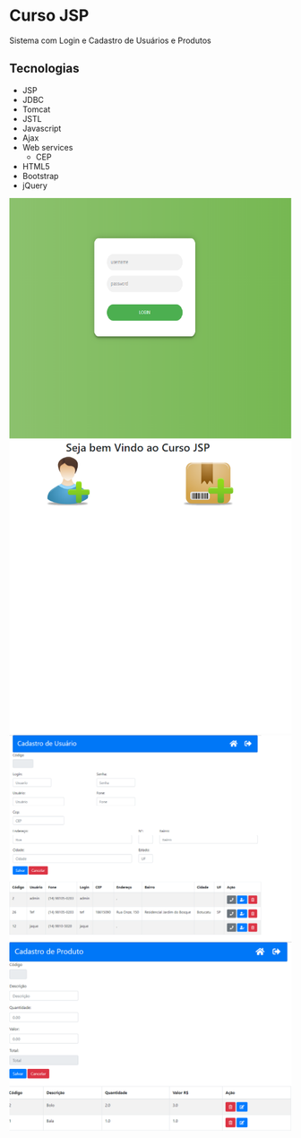 # Curso JSP 

Sistema com Login e Cadastro de Usuários e Produtos

## Tecnologias

- JSP
- JDBC
- Tomcat
- JSTL
- Javascript
- Ajax
- Web services 
	- CEP
- HTML5	
- Bootstrap
- jQuery

![Login](https://github.com/thomaserick/java_studies/blob/master/curso-Jdev/img/login.png)
![Home](https://github.com/thomaserick/java_studies/blob/master/curso-Jdev/img/home.png)
![Usuario](https://github.com/thomaserick/java_studies/blob/master/curso-Jdev/img/cad_usuario.png)
![Produto](https://github.com/thomaserick/java_studies/blob/master/curso-Jdev/img/cad_produto.png)
	
 

